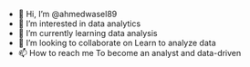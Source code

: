 - 👋 Hi, I’m @ahmedwasel89
- 👀 I’m interested in data analytics 
- 🌱 I’m currently learning data analysis 
- 💞️ I’m looking to collaborate on Learn to analyze data
- 📫 How to reach me To become an analyst and data-driven

<!---
ahmedwasel89/ahmedwasel89 is a ✨ special ✨ repository because its `README.md` (this file) appears on your GitHub profile.
You can click the Preview link to take a look at your changes.
--->
